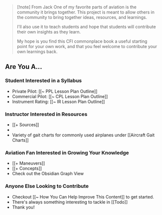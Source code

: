 > [!note] From Jack
> One of my favorite parts of aviation is the community it brings together. This project is meant to allow others in the community to bring together ideas, resources, and learnings.
> 
> I'll also use it to teach students and hope that students will contribute their own insights as they learn.
> 
> My hope is you find this CFI commonplace book a useful starting point for your own work, and that you feel welcome to contribute your own learnings back.

## Are You A...
### Student Interested in a Syllabus
- Private Pilot: [[~ PPL Lesson Plan Outline]]
- Commercial Pilot: [[~ CPL Lesson Plan Outline]]
- Instrument Rating: [[~ IR Lesson Plan Outline]]

### Instructor Interested in Resources
- [[+ Sources]]
- 
- Variety of gait charts for commonly used airplanes under [[Aircraft Gait Charts]]

### Aviation Fan Interested in Growing Your Knowledge
- [[+ Maneuvers]]
- [[+ Concepts]]
- Check out the Obsidian Graph View

### Anyone Else Looking to Contribute
- Checkout [[~ How You Can Help Improve This Content]] to get started.
- There's always something interesting to tackle in [[Todo]]
- Thank you!